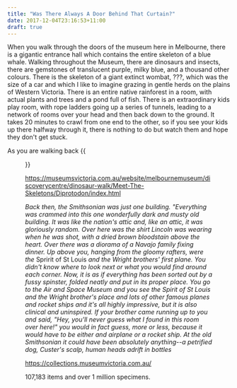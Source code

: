 ```yaml
---
title: "Was There Always A Door Behind That Curtain?"
date: 2017-12-04T23:16:53+11:00
draft: true
---
```


When you walk through the doors of the museum here in Melbourne, there is a gigantic entrance hall which contains the entire skeleton of a blue whale. Walking throughout the Museum, there are dinosaurs and insects, there are gemstones of translucent purple, milky blue, and a thousand other colours. There is the skeleton of a giant extinct wombat, ???, which was the size of a car and which I like to imagine grazing in gentle herds on the plains of Western Victoria. There is an entire native rainforest in a room, with actual plants and trees and a pond full of fish. There is an extraordinary kids play room, with rope ladders going up a series of tunnels, leading to a network of rooms over your head and then back down to the ground. It takes 20 minutes to crawl from one end to the other, so if you see your kids up there halfway through it, there is nothing to do but watch them and hope they don't get stuck.

As you are walking back
{{<figure src="/images/diprotodon.svg" >}}


https://museumsvictoria.com.au/website/melbournemuseum/discoverycentre/dinosaur-walk/Meet-The-Skeletons/Diprotodon/index.html




_Back then, the Smithsonian was just one building. "Everything was crammed into this one wonderfully dark and musty old building. It was like the nation's attic and, like an attic, it was gloriously random. Over here was the shirt Lincoln was wearing when he was shot, with a dried brown bloodstain above the heart. Over there was a diorama of a Navajo family fixing dinner. Up above you, hanging from the gloomy rafters, were the_ Spririt of St Louis _and the Wright brothers' first plane. You didn't know where to look next or what you would find around each corner. Now, it is as if everything has been sorted out by a fussy spinster, folded neatly and put in its proper place. You go to the Air and Space Museum and you see the Spirit of St Louis and the Wright brother's place and lots of other famous planes and rocket ships and it's all highly impressive, but it is also clinical and uninspired. If your brother came running up to you and said, "Hey, you'll never guess what I found in this room over here!" you would in fact guess, more or less, because it would have to be either and airplane or a rocket ship. At the old Smithsonian it could have been absolutely anything--a petrified dog, Custer's scalp, human heads adrift in bottles_




https://collections.museumvictoria.com.au/


107,183 items and over 1 million specimens.
